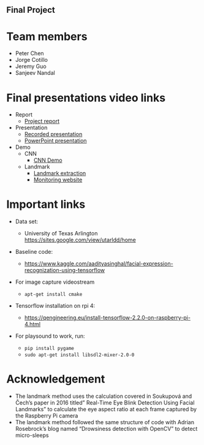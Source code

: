 ## Final Project

# Team members
* Peter Chen
* Jorge Cotillo
* Jeremy Guo
* Sanjeev Nandal

# Final presentations video links
  * Report
    * [Project report](https://1drv.ms/w/s!Aqk-ltMQf5hamz8kTLw6veyveFsX?e=GWdt1v)
  * Presentation
    * [Recorded presentation](https://1drv.ms/v/s!Aqk-ltMQf5hamBquFCyuObmvhIE2?e=UlOe5a)
    * [PowerPoint presentation](https://1drv.ms/p/s!Aqk-ltMQf5hamBT8sNHEeF-S01kK?e=YmXmHN)
  * Demo
    * CNN
      * [CNN Demo](https://1drv.ms/v/s!Aqk-ltMQf5hamzSLoh1ttGQgzS0m?e=ym3bjP)
    * Landmark
      * [Landmark extraction](https://1drv.ms/v/s!Aqk-ltMQf5hamBsMahnw_wUIq2qx?e=eLRMWi)
      * [Monitoring website](https://1drv.ms/v/s!Aqk-ltMQf5hamzN37OUA7HWE-FtC?e=D1ph3b)

# Important links

* Data set:
  * University of Texas Arlington https://sites.google.com/view/utarldd/home

* Baseline code:
  * https://www.kaggle.com/aadityasinghal/facial-expression-recognization-using-tensorflow

* For image capture videostream
  * `apt-get install cmake`

* Tensorflow installation on rpi 4:
  * https://qengineering.eu/install-tensorflow-2.2.0-on-raspberry-pi-4.html

* For playsound to work, run:
  * `pip install pygame`
  * `sudo apt-get install libsdl2-mixer-2.0-0`

# Acknowledgement
* The landmark method uses the calculation covered in Soukupová and Čech’s paper in 2016 titled” Real-Time Eye Blink Detection Using Facial Landmarks” to calculate the eye aspect ratio at each frame captured by the Raspberry Pi camera 
* The landmark method followed the same structure of code with Adrian Rosebrock’s blog named “Drowsiness detection with OpenCV” to detect micro-sleeps



